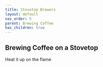 ```yaml
---
title: Stovetop Brewers
layout: default
nav_order: 5
parent: Brewing Coffee
has_children: true
---
```


## Brewing Coffee on a Stovetop
Heat it up on the flame
